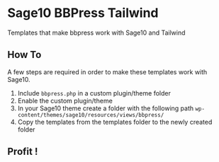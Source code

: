 # Sage10 BBPress Tailwind

Templates that make bbpress work with Sage10 and Tailwind

## How To

A few steps are required in order to make these templates work with Sage10.

1. Include ```bbpress.php``` in a custom plugin/theme folder
2. Enable the custom plugin/theme
3. In your Sage10 theme create a folder with the following path ```wp-content/themes/sage10/resources/views/bbpress/```
4. Copy the templates from the templates folder to the newly created folder

## Profit ! 
